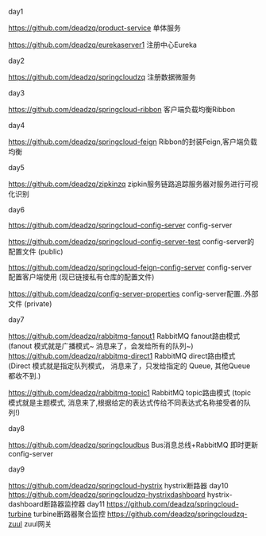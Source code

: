 day1

https://github.com/deadzq/product-service 单体服务

https://github.com/deadzq/eurekaserver1 注册中心Eureka

day2

https://github.com/deadzq/springcloudzq  注册数据微服务

day3

https://github.com/deadzq/springcloud-ribbon 客户端负载均衡Ribbon

day4

https://github.com/deadzq/springcloud-feign Ribbon的封装Feign,客户端负载均衡

day5

https://github.com/deadzq/zipkinzq  zipkin服务链路追踪服务器对服务进行可视化识别

day6

https://github.com/deadzq/springcloud-config-server  config-server  

https://github.com/deadzq/springcloud-config-server-test  config-server的配置文件 (public)

https://github.com/deadzq/springcloud-feign-config-server  config-server配置客户端使用 (现已链接私有仓库的配置文件)

https://github.com/deadzq/config-server-properties  config-server配置..外部文件 (private)

day7

https://github.com/deadzq/rabbitmq-fanout1  RabbitMQ fanout路由模式 (fanout 模式就是广播模式~ 消息来了，会发给所有的队列~)
https://github.com/deadzq/rabbitmq-direct1   RabbitMQ direct路由模式 (Direct 模式就是指定队列模式， 消息来了，只发给指定的 Queue, 其他Queue 都收不到.)

https://github.com/deadzq/rabbitmq-topic1    RabbitMQ topic路由模式 (topic 模式就是主题模式, 消息来了,根据给定的表达式传给不同表达式名称接受者的队列!)

day8

https://github.com/deadzq/springcloudbus  Bus消息总线+RabbitMQ 即时更新config-server

day9

https://github.com/deadzq/springcloud-hystrix  hystrix断路器
day10
https://github.com/deadzq/springcloudzq-hystrixdashboard  hystrix-dashboard断路器监控器
day11
https://github.com/deadzq/springcloud-turbine  turbine断路器聚合监控
https://github.com/deadzq/springcloudzq-zuul  zuul网关
